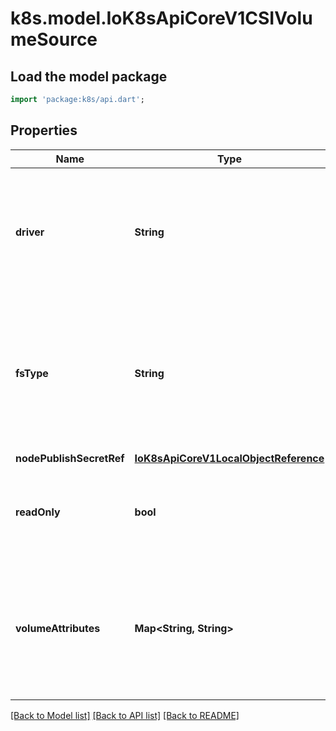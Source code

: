 # k8s.model.IoK8sApiCoreV1CSIVolumeSource

## Load the model package
```dart
import 'package:k8s/api.dart';
```

## Properties
Name | Type | Description | Notes
------------ | ------------- | ------------- | -------------
**driver** | **String** | driver is the name of the CSI driver that handles this volume. Consult with your admin for the correct name as registered in the cluster. | 
**fsType** | **String** | fsType to mount. Ex. \"ext4\", \"xfs\", \"ntfs\". If not provided, the empty value is passed to the associated CSI driver which will determine the default filesystem to apply. | [optional] 
**nodePublishSecretRef** | [**IoK8sApiCoreV1LocalObjectReference**](IoK8sApiCoreV1LocalObjectReference.md) |  | [optional] 
**readOnly** | **bool** | readOnly specifies a read-only configuration for the volume. Defaults to false (read/write). | [optional] 
**volumeAttributes** | **Map<String, String>** | volumeAttributes stores driver-specific properties that are passed to the CSI driver. Consult your driver's documentation for supported values. | [optional] [default to const {}]

[[Back to Model list]](../README.md#documentation-for-models) [[Back to API list]](../README.md#documentation-for-api-endpoints) [[Back to README]](../README.md)


